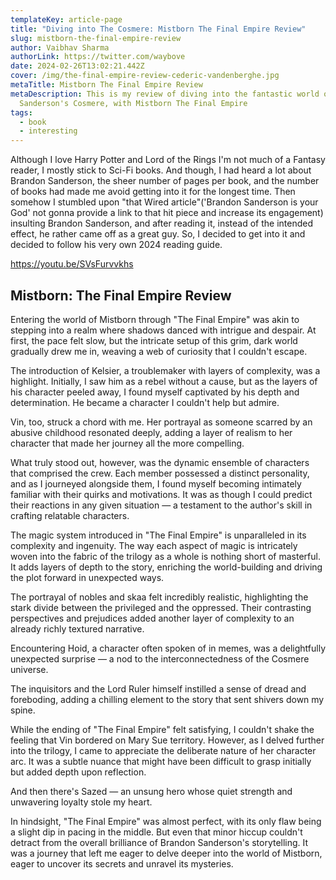 ```yaml
---
templateKey: article-page
title: "Diving into The Cosmere: Mistborn The Final Empire Review"
slug: mistborn-the-final-empire-review
author: Vaibhav Sharma
authorLink: https://twitter.com/waybove
date: 2024-02-26T13:02:21.442Z
cover: /img/the-final-empire-review-cederic-vandenberghe.jpg
metaTitle: Mistborn The Final Empire Review
metaDescription: This is my review of diving into the fantastic world of Brandon
  Sanderson's Cosmere, with Mistborn The Final Empire
tags:
  - book
  - interesting
---
```

Although I love Harry Potter and Lord of the Rings I'm not much of a Fantasy reader, I mostly stick to Sci-Fi books. And though, I had heard a lot about Brandon Sanderson, the sheer number of pages per book, and the number of books had made me avoid getting into it for the longest time. Then somehow I stumbled upon "that Wired article"('Brandon Sanderson is your God' not gonna provide a link to that hit piece and increase its engagement) insulting Brandon Sanderson, and after reading it, instead of the intended effect, he rather came off as a great guy. So, I decided to get into it and decided to follow his very own 2024 reading guide.

https://youtu.be/SVsFurvvkhs

## Mistborn: The Final Empire Review

Entering the world of Mistborn through "The Final Empire" was akin to stepping into a realm where shadows danced with intrigue and despair. At first, the pace felt slow, but the intricate setup of this grim, dark world gradually drew me in, weaving a web of curiosity that I couldn't escape.

The introduction of Kelsier, a troublemaker with layers of complexity, was a highlight. Initially, I saw him as a rebel without a cause, but as the layers of his character peeled away, I found myself captivated by his depth and determination. He became a character I couldn't help but admire.

Vin, too, struck a chord with me. Her portrayal as someone scarred by an abusive childhood resonated deeply, adding a layer of realism to her character that made her journey all the more compelling.

What truly stood out, however, was the dynamic ensemble of characters that comprised the crew. Each member possessed a distinct personality, and as I journeyed alongside them, I found myself becoming intimately familiar with their quirks and motivations. It was as though I could predict their reactions in any given situation — a testament to the author's skill in crafting relatable characters.

The magic system introduced in "The Final Empire" is unparalleled in its complexity and ingenuity. The way each aspect of magic is intricately woven into the fabric of the trilogy as a whole is nothing short of masterful. It adds layers of depth to the story, enriching the world-building and driving the plot forward in unexpected ways.

The portrayal of nobles and skaa felt incredibly realistic, highlighting the stark divide between the privileged and the oppressed. Their contrasting perspectives and prejudices added another layer of complexity to an already richly textured narrative.

Encountering Hoid, a character often spoken of in memes, was a delightfully unexpected surprise — a nod to the interconnectedness of the Cosmere universe.

The inquisitors and the Lord Ruler himself instilled a sense of dread and foreboding, adding a chilling element to the story that sent shivers down my spine.

While the ending of "The Final Empire" felt satisfying, I couldn't shake the feeling that Vin bordered on Mary Sue territory. However, as I delved further into the trilogy, I came to appreciate the deliberate nature of her character arc. It was a subtle nuance that might have been difficult to grasp initially but added depth upon reflection.

And then there's Sazed — an unsung hero whose quiet strength and unwavering loyalty stole my heart.

In hindsight, "The Final Empire" was almost perfect, with its only flaw being a slight dip in pacing in the middle. But even that minor hiccup couldn't detract from the overall brilliance of Brandon Sanderson's storytelling. It was a journey that left me eager to delve deeper into the world of Mistborn, eager to uncover its secrets and unravel its mysteries.
